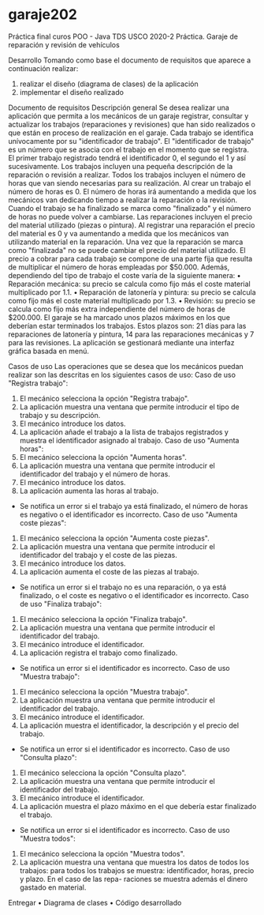 # garaje202
Práctica final curos POO - Java TDS USCO 2020-2
Práctica. Garaje de reparación y revisión de vehículos

Desarrollo
Tomando como base el documento de requisitos que aparece a continuación realizar:
1.	realizar el diseño (diagrama de clases) de la aplicación
2.	implementar el diseño realizado

Documento de requisitos
Descripción general
Se desea realizar una aplicación que permita a los mecánicos de un garaje registrar, consultar y actualizar los trabajos (reparaciones y revisiones) que han sido realizados o que están en proceso de realización en el garaje.
Cada trabajo se identifica unívocamente por su "identificador de trabajo". El "identificador de trabajo" es un número que se asocia con el trabajo en el momento que se registra. El primer trabajo registrado tendrá el identificador 0, el segundo el 1 y así sucesivamente.
Los trabajos incluyen una pequeña descripción de la reparación o revisión a realizar.
Todos los trabajos incluyen el número de horas que van siendo necesarias para su realización. Al crear un trabajo el número de horas es 0. El número de horas irá aumentando a medida que los mecánicos van dedicando tiempo a realizar la reparación o la revisión. Cuando el trabajo se ha finalizado se marca como "finalizado" y el número de horas no puede volver a cambiarse.
Las reparaciones incluyen el precio del material utilizado (piezas o pintura). Al registrar una reparación el precio del material es 0 y va aumentando a medida que los mecánicos van utilizando material en la reparación. Una vez que la reparación se marca como "finalizada" no se puede cambiar el precio del material utilizado.
El precio a cobrar para cada trabajo se compone de una parte fija que resulta de multiplicar el número de horas empleadas por $50.000. Además, dependiendo del tipo de trabajo el coste varía   de la siguiente manera:
•	Reparación mecánica: su precio se calcula como fijo más el coste material multiplicado por 1.1.
•	Reparación de latonería y pintura: su precio se calcula como fijo más el coste material multiplicado por 1.3.
•	Revisión: su precio se calcula como fijo más extra independiente del número de horas de $200.000.
El garaje se ha marcado unos plazos máximos en los que deberían estar terminados los trabajos. Estos plazos son: 21 días para las reparaciones de latonería y pintura, 14 para las reparaciones mecánicas y 7 para las revisiones.
La aplicación se gestionará mediante una interfaz gráfica basada en menú.

Casos de uso
Las operaciones que se desea que los mecánicos puedan realizar son las descritas en los siguientes casos de uso:
Caso de uso "Registra trabajo":
1.	El mecánico selecciona la opción "Registra trabajo".
2.	La aplicación muestra una ventana que permite introducir el tipo de trabajo y su descripción.
3.	El mecánico introduce los datos.
4.	La aplicación añade el trabajo a la lista de trabajos registrados y muestra el identificador asignado al trabajo.
Caso de uso "Aumenta horas":
1.	El mecánico selecciona la opción "Aumenta horas".
2.	La aplicación muestra una ventana que permite introducir el identificador del trabajo y el número de horas.
3.	El mecánico introduce los datos.
4.	La aplicación aumenta las horas al trabajo.
-	Se notifica un error si el trabajo ya está finalizado, el número de horas es negativo o el identificador es incorrecto.
Caso de uso "Aumenta coste piezas":
1.	El mecánico selecciona la opción "Aumenta coste piezas".
2.	La aplicación muestra una ventana que permite introducir el identificador del trabajo y el coste de las piezas.
3.	El mecánico introduce los datos.
4.	La aplicación aumenta el coste de las piezas al trabajo.
-	Se notifica un error si el trabajo no es una reparación, o ya está finalizado, o el coste es negativo o el identificador es incorrecto.
Caso de uso "Finaliza trabajo":
1.	El mecánico selecciona la opción "Finaliza trabajo".
2.	La aplicación muestra una ventana que permite introducir el identificador del trabajo.
3.	El mecánico introduce el identificador.
4.	La aplicación registra el trabajo como finalizado.
-	Se notifica un error si el identificador es incorrecto.
Caso de uso "Muestra trabajo":
1.	El mecánico selecciona la opción "Muestra trabajo".
2.	La aplicación muestra una ventana que permite introducir el identificador del trabajo.
3.	El mecánico introduce el identificador.
4.	La aplicación muestra el identificador, la descripción y el precio del trabajo.
-	Se notifica un error si el identificador es incorrecto.
Caso de uso "Consulta plazo":
1.	El mecánico selecciona la opción "Consulta plazo".
2.	La aplicación muestra una ventana que permite introducir el identificador del trabajo.
3.	El mecánico introduce el identificador.
4.	La aplicación muestra el plazo máximo en el que debería estar finalizado el trabajo.
-	Se notifica un error si el identificador es incorrecto.
Caso de uso "Muestra todos":
1.	El mecánico selecciona la opción "Muestra todos".
2.	La aplicación muestra una ventana que muestra los datos de todos los trabajos: para todos los trabajos se muestra: identificador, horas, precio y plazo. En el caso de las repa- raciones se muestra además el dinero gastado en material.

Entregar
•	Diagrama de clases
•	Código desarrollado

